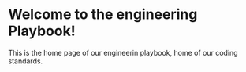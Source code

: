 # Welcome to the engineering Playbook!
This is the home page of our engineerin playbook, home of our coding standards.